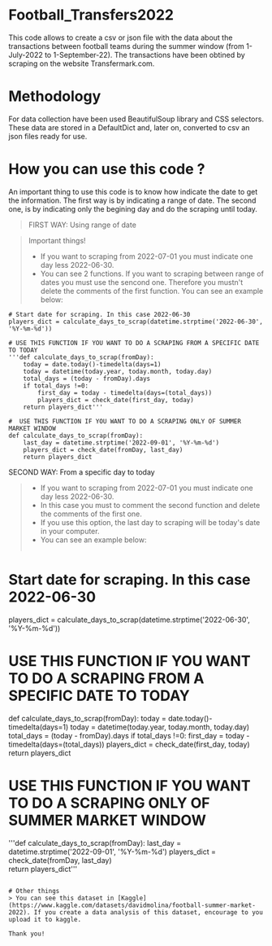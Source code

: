 # Football_Transfers2022

This code allows to create a csv or json file with the data about the transactions between football teams during the summer window (from 1-July-2022 to 1-September-22). The transactions have been obtined by scraping on the website Transfermark.com.

# Methodology

For data collection have been used BeautifulSoup library and CSS selectors. These data are stored in a DefaultDict and, later on, converted to csv an json files ready for use.

# How you can use this code ?

An important thing to use this code is to know how indicate the date to get the information. The first way is by indicating a range of date. The second one, is by indicating only the begining day and do the scraping until today. 

> FIRST WAY: Using range of date

> Important things! 
> - If you want to scraping from 2022-07-01 you must indicate one day less 2022-06-30.  
> - You can see 2 functions. If you want to scraping between range of dates you must use the sencond one. Therefore you mustn't delete the comments of the first function.
> You can see an example below:

```
# Start date for scraping. In this case 2022-06-30
players_dict = calculate_days_to_scrap(datetime.strptime('2022-06-30', '%Y-%m-%d'))

# USE THIS FUNCTION IF YOU WANT TO DO A SCRAPING FROM A SPECIFIC DATE TO TODAY
'''def calculate_days_to_scrap(fromDay):
    today = date.today()-timedelta(days=1)
    today = datetime(today.year, today.month, today.day)
    total_days = (today - fromDay).days
    if total_days !=0:
        first_day = today - timedelta(days=(total_days))
        players_dict = check_date(first_day, today)
    return players_dict'''

#  USE THIS FUNCTION IF YOU WANT TO DO A SCRAPING ONLY OF SUMMER MARKET WINDOW
def calculate_days_to_scrap(fromDay):
    last_day = datetime.strptime('2022-09-01', '%Y-%m-%d')
    players_dict = check_date(fromDay, last_day)   
    return players_dict
```

SECOND WAY: From a specific day to today

> - If you want to scraping from 2022-07-01 you must indicate one day less 2022-06-30.  
> - In this case you must to comment the second function and delete the comments of the first one. 
> - If you use this option, the last day to scraping will be today's date in your computer.
> - You can see an example below:
> ```
# Start date for scraping. In this case 2022-06-30
players_dict = calculate_days_to_scrap(datetime.strptime('2022-06-30', '%Y-%m-%d'))

# USE THIS FUNCTION IF YOU WANT TO DO A SCRAPING FROM A SPECIFIC DATE TO TODAY
def calculate_days_to_scrap(fromDay):
    today = date.today()-timedelta(days=1)
    today = datetime(today.year, today.month, today.day)
    total_days = (today - fromDay).days
    if total_days !=0:
        first_day = today - timedelta(days=(total_days))
        players_dict = check_date(first_day, today)
    return players_dict

#  USE THIS FUNCTION IF YOU WANT TO DO A SCRAPING ONLY OF SUMMER MARKET WINDOW
'''def calculate_days_to_scrap(fromDay):
    last_day = datetime.strptime('2022-09-01', '%Y-%m-%d')
    players_dict = check_date(fromDay, last_day)   
    return players_dict'''
```

# Other things
> You can see this dataset in [Kaggle](https://www.kaggle.com/datasets/davidmolina/football-summer-market-2022). If you create a data analysis of this dataset, encourage to you upload it to kaggle.

Thank you!
